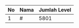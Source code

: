 | No | Nama            | Jumlah Level |
|----|-----------------|--------------|
| 1  | #    |    5801        |
